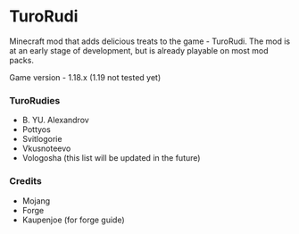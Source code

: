 # TuroRudi
Minecraft mod that adds delicious treats to the game - TuroRudi. The mod is at an early stage of development, but is already playable on most mod packs.

Game version - 1.18.x (1.19 not tested yet)

### TuroRudies
* B. YU. Alexandrov
* Pottyos
* Svitlogorie
* Vkusnoteevo
* Vologosha
  (this list will be updated in the future)

### Credits
* Mojang
* Forge
* Kaupenjoe (for forge guide)
